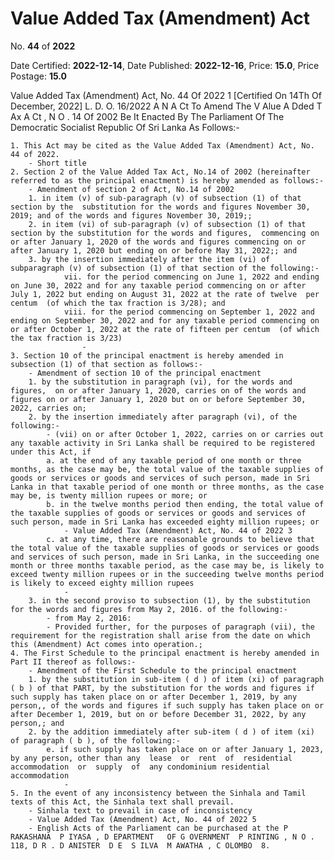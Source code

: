 # Value  Added  Tax   (Amendment) Act

No. **44** of **2022**

Date Certified: **2022-12-14**, Date Published: **2022-12-16**, Price: **15.0**, Price Postage: **15.0**

Value Added Tax (Amendment) Act, No. 44 Of 2022 1
[Certified On 14Th Of December, 2022]
L. D. O. 16/2022
A N  A Ct   To   Amend   The  V Alue  A Dded  T Ax   A Ct , N O . 14  Of  2002
Be It Enacted By The Parliament Of The Democratic Socialist Republic Of Sri Lanka As Follows:-

    1. This Act may be cited as the Value Added Tax (Amendment) Act, No. 44 of 2022.
        - Short title
    2. Section 2 of the Value Added Tax Act, No.14 of 2002 (hereinafter referred to as the principal enactment) is hereby amended as follows:-
        - Amendment of section 2 of Act, No.14 of 2002
        1. in item (v) of sub-paragraph (v) of subsection (1) of that section by the  substitution for the words and figures November 30, 2019; and of the words and figures November 30, 2019;;
        2. in item (vi) of sub-paragraph (v) of subsection (1) of that section by the substitution for the words and figures,  commencing on or after January 1, 2020 of the words and figures commencing on or after January 1, 2020 but ending on or before May 31, 2022;; and
        3. by the insertion immediately after the item (vi) of subparagraph (v) of subsection (1) of that section of the following:-
                vii. for the period commencing on June 1, 2022 and ending on June 30, 2022 and for any taxable period commencing on or after July 1, 2022 but ending on August 31, 2022 at the rate of twelve  per centum  (of which the tax fraction is 3/28); and
                viii. for the period commencing on September 1, 2022 and ending on September 30, 2022 and for any taxable period commencing on or after October 1, 2022 at the rate of fifteen per centum  (of which the tax fraction is 3/23)
                    - 
    3. Section 10 of the principal enactment is hereby amended in subsection (1) of that section as follows:-
        - Amendment of section 10 of the principal enactment
        1. by the substitution in paragraph (vi), for the words and figures,  on or after January 1, 2020, carries on of the words and figures on or after January 1, 2020 but on or before September 30, 2022, carries on;
        2. by the insertion immediately after paragraph (vi), of the following:-
            - (vii) on or after October 1, 2022, carries on or carries out any taxable activity in Sri Lanka shall be required to be registered under this Act, if
            a. at the end of any taxable period of one month or three months, as the case may be, the total value of the taxable supplies of goods or services or goods and services of such person, made in Sri Lanka in that taxable period of one month or three months, as the case may be, is twenty million rupees or more; or
            b. in the twelve months period then ending, the total value of the taxable supplies of goods or services or goods and services of such person, made in Sri Lanka has exceeded eighty million rupees; or
                - Value Added Tax (Amendment) Act, No. 44 of 2022 3
            c. at any time, there are reasonable grounds to believe that the total value of the taxable supplies of goods or services or goods and services of such person, made in Sri Lanka, in the succeeding one month or three months taxable period, as the case may be, is likely to exceed twenty million rupees or in the succeeding twelve months period is likely to exceed eighty million rupees
                - 
        3. in the second proviso to subsection (1), by the substitution for the words and figures from May 2, 2016. of the following:-
            - from May 2, 2016:
            - Provided further, for the purposes of paragraph (vii), the requirement for the registration shall arise from the date on which this (Amendment) Act comes into operation.;
    4. The First Schedule to the principal enactment is hereby amended in Part II thereof as follows:-
        - Amendment of the First Schedule to the principal enactment
        1. by the substitution in sub-item ( d ) of item (xi) of paragraph ( b ) of that PART, by the substitution for the words and figures if such supply has taken place on or after December 1, 2019, by any person,, of the words and figures if such supply has taken place on or after December 1, 2019, but on or before December 31, 2022, by any person,; and
        2. by the addition immediately after sub-item ( d ) of item (xi) of paragraph ( b ), of the following:-
            e. if such supply has taken place on or after January 1, 2023, by any person, other than any  lease  or  rent  of  residential accommodation  or  supply  of  any condominium residential accommodation
                - 
    5. In the event of any inconsistency between the Sinhala and Tamil texts of this Act, the Sinhala text shall prevail.
        - Sinhala text to prevail in case of inconsistency
        - Value Added Tax (Amendment) Act, No. 44 of 2022 5
        - English Acts of the Parliament can be purchased at the P RAKASHANA  P IYASA , D EPARTMENT   OF G OVERNMENT  P RINTING , N O . 118, D R . D ANISTER  D E  S ILVA  M AWATHA , C OLOMBO  8.
